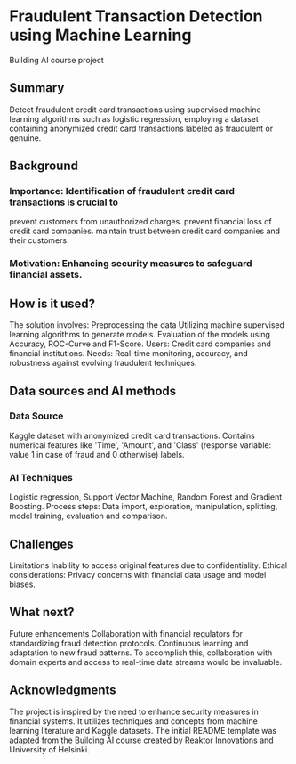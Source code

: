 # Fraudulent Transaction Detection using Machine Learning
Building AI course project

## Summary
Detect fraudulent credit card transactions using supervised machine learning algorithms such as logistic regression, employing a dataset containing anonymized credit card transactions labeled as fraudulent or genuine.

## Background
### Importance: Identification of fraudulent credit card transactions is crucial to 
  prevent customers from unauthorized charges.
  prevent financial loss of credit card companies.
  maintain trust between credit card companies and their customers.
### Motivation: Enhancing security measures to safeguard financial assets.

## How is it used?
The solution involves:
  Preprocessing the data
  Utilizing machine supervised learning algorithms to generate models.
  Evaluation of the models using Accuracy, ROC-Curve and F1-Score.
Users: Credit card companies and financial institutions.
Needs: Real-time monitoring, accuracy, and robustness against evolving fraudulent techniques.

## Data sources and AI methods
### Data Source
  Kaggle dataset with anonymized credit card transactions.
  Contains numerical features like 'Time', 'Amount', and 'Class' (response variable: value 1 in case of fraud and 0 otherwise) labels.
### AI Techniques
  Logistic regression, Support Vector Machine, Random Forest and Gradient Boosting.
  Process steps: Data import, exploration, manipulation, splitting, model training, evaluation and comparison.

## Challenges
Limitations
  Inability to access original features due to confidentiality.
  Ethical considerations: Privacy concerns with financial data usage and model biases.

## What next?
Future enhancements
  Collaboration with financial regulators for standardizing fraud detection protocols.
  Continuous learning and adaptation to new fraud patterns.
To accomplish this, collaboration with domain experts and access to real-time data streams would be invaluable.

## Acknowledgments
The project is inspired by the need to enhance security measures in financial systems. 
It utilizes techniques and concepts from machine learning literature and Kaggle datasets. 
The initial README template was adapted from the Building AI course created by Reaktor Innovations and University of Helsinki.
